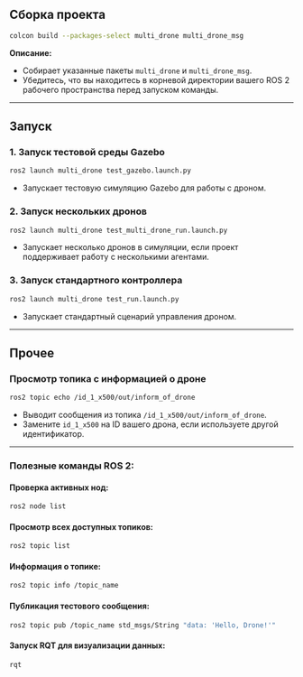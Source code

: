 ## **Сборка проекта**

```bash
colcon build --packages-select multi_drone multi_drone_msg
```

**Описание:**
- Собирает указанные пакеты `multi_drone` и `multi_drone_msg`. 
- Убедитесь, что вы находитесь в корневой директории вашего ROS 2 рабочего пространства перед запуском команды.

---

## **Запуск**

### **1. Запуск тестовой среды Gazebo**
```bash
ros2 launch multi_drone test_gazebo.launch.py
```
- Запускает тестовую симуляцию Gazebo для работы с дроном.

### **2. Запуск нескольких дронов**
```bash
ros2 launch multi_drone test_multi_drone_run.launch.py
```
- Запускает несколько дронов в симуляции, если проект поддерживает работу с несколькими агентами.

### **3. Запуск стандартного контроллера**
```bash
ros2 launch multi_drone test_run.launch.py
```
- Запускает стандартный сценарий управления дроном.

---

## **Прочее**

### **Просмотр топика с информацией о дроне**
```bash
ros2 topic echo /id_1_x500/out/inform_of_drone
```
- Выводит сообщения из топика `/id_1_x500/out/inform_of_drone`.
- Замените `id_1_x500` на ID вашего дрона, если используете другой идентификатор.

---

### Полезные команды ROS 2:

#### Проверка активных нод:
```bash
ros2 node list
```

#### Просмотр всех доступных топиков:
```bash
ros2 topic list
```

#### Информация о топике:
```bash
ros2 topic info /topic_name
```

#### Публикация тестового сообщения:
```bash
ros2 topic pub /topic_name std_msgs/String "data: 'Hello, Drone!'"
```

#### Запуск RQT для визуализации данных:
```bash
rqt
```
